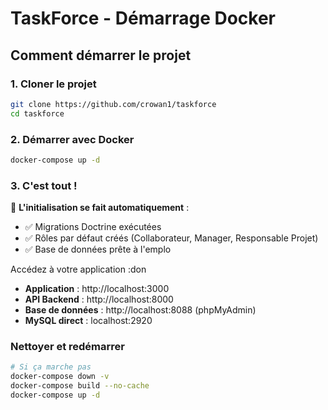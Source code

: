 # TaskForce - Démarrage Docker

## Comment démarrer le projet

### 1. Cloner le projet
```bash
git clone https://github.com/crowan1/taskforce
cd taskforce
```

### 2. Démarrer avec Docker
```bash
docker-compose up -d
```

### 3. C'est tout ! 

🎉 **L'initialisation se fait automatiquement** :
- ✅ Migrations Doctrine exécutées
- ✅ Rôles par défaut créés (Collaborateur, Manager, Responsable Projet)
- ✅ Base de données prête à l'emplo

Accédez à votre application :don
- **Application** : http://localhost:3000
- **API Backend** : http://localhost:8000
- **Base de données** : http://localhost:8088 (phpMyAdmin)
- **MySQL direct** : localhost:2920


### Nettoyer et redémarrer
```bash
# Si ça marche pas
docker-compose down -v
docker-compose build --no-cache
docker-compose up -d
```

